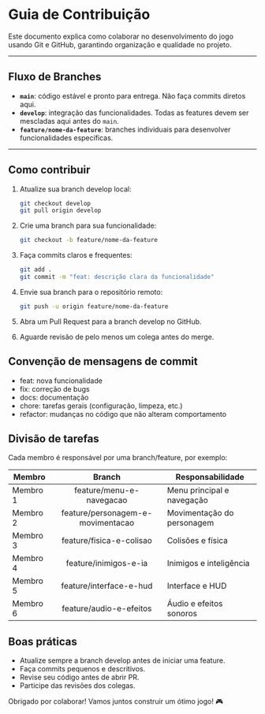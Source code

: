 # Guia de Contribuição

Este documento explica como colaborar no desenvolvimento do jogo usando Git e GitHub, garantindo organização e qualidade no projeto.

---

## Fluxo de Branches

 - **`main`**: código estável e pronto para entrega. Não faça commits diretos aqui.  
 - **`develop`**: integração das funcionalidades. Todas as features devem ser mescladas aqui antes do `main`.  
 - **`feature/nome-da-feature`**: branches individuais para desenvolver funcionalidades específicas.

---

## Como contribuir

1. Atualize sua branch develop local:
   ```bash
   git checkout develop
   git pull origin develop

2. Crie uma branch para sua funcionalidade:
   ```bash
   git checkout -b feature/nome-da-feature

3. Faça commits claros e frequentes:
   ```bash
   git add .
   git commit -m "feat: descrição clara da funcionalidade"

4. Envie sua branch para o repositório remoto:
   ```bash
   git push -u origin feature/nome-da-feature

5. Abra um Pull Request para a branch develop no GitHub.

6. Aguarde revisão de pelo menos um colega antes do merge.

## Convenção de mensagens de commit

 - feat: nova funcionalidade
 - fix: correção de bugs
 - docs: documentação
 - chore: tarefas gerais (configuração, limpeza, etc.)
 - refactor: mudanças no código que não alteram comportamento

## Divisão de tarefas

Cada membro é responsável por uma branch/feature, por exemplo:

| Membro | Branch | Responsabilidade |
--- | :---: | ---
| Membro 1 | feature/menu-e-navegacao | Menu principal e navegação
| Membro 2 | feature/personagem-e-movimentacao | Movimentação do personagem
| Membro 3 | feature/fisica-e-colisao | Colisões e física
| Membro 4 | feature/inimigos-e-ia | Inimigos e inteligência
| Membro 5 | feature/interface-e-hud | Interface e HUD
| Membro 6 | feature/audio-e-efeitos | Áudio e efeitos sonoros

## Boas práticas

 - Atualize sempre a branch develop antes de iniciar uma feature.
 - Faça commits pequenos e descritivos.
 - Revise seu código antes de abrir PR.
 - Participe das revisões dos colegas.

Obrigado por colaborar!
Vamos juntos construir um ótimo jogo! 🎮